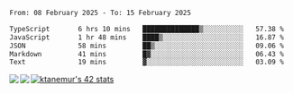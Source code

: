 <!--START_SECTION:waka-->

```txt
From: 08 February 2025 - To: 15 February 2025

TypeScript       6 hrs 10 mins   ██████████████▒░░░░░░░░░░   57.38 %
JavaScript       1 hr 48 mins    ████▒░░░░░░░░░░░░░░░░░░░░   16.87 %
JSON             58 mins         ██▒░░░░░░░░░░░░░░░░░░░░░░   09.06 %
Markdown         41 mins         █▓░░░░░░░░░░░░░░░░░░░░░░░   06.43 %
Text             19 mins         ▓░░░░░░░░░░░░░░░░░░░░░░░░   03.09 %
```

<!--END_SECTION:waka-->
<a href="https://github.com/anuraghazra/github-readme-stats">
  <img align="left" src="https://github-readme-stats.vercel.app/api?username=Tanesan&count_private=true&show_icons=true" />
<img align="left" src="https://github-readme-stats.vercel.app/api/top-langs/?username=Tanesan" />
</a>

[![ktanemur's 42 stats](https://badge42.vercel.app/api/v2/cl1wslf6s002109l771rng2w8/stats?cursusId=21&coalitionId=62)](https://github.com/JaeSeoKim/badge42)
